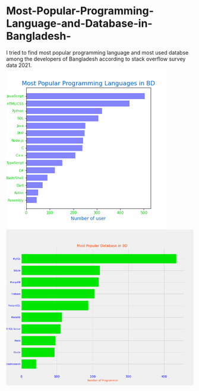 # Most-Popular-Programming-Language-and-Database-in-Bangladesh-
I tried to find most popular programming language and most used databse among the developers of Bangladesh according to stack overflow survey data 2021.
<img src="/barh_programming_lang.png" alt="Top programming Language in BD" syle="height: 300px; width: 300px;">
<img src="/barh_database.png" alt="Top programming Language in BD" syle="height: 300px; width: 300px;">


